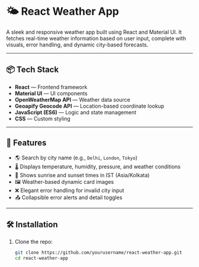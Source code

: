 # 🌤️ React Weather App

A sleek and responsive weather app built using React and Material UI. It fetches real-time weather information based on user input, complete with visuals, error handling, and dynamic city-based forecasts.

---

## 📦 Tech Stack

- **React** — Frontend framework
- **Material UI** — UI components
- **OpenWeatherMap API** — Weather data source
- **Geoapify Geocode API** — Location-based coordinate lookup
- **JavaScript (ES6)** — Logic and state management
- **CSS** — Custom styling

---

## 🚀 Features

- 🌎 Search by city name (e.g., `Delhi`, `London`, `Tokyo`)
- 🌡 Displays temperature, humidity, pressure, and weather conditions
- 🌅 Shows sunrise and sunset times in IST (Asia/Kolkata)
- 🖼️ Weather-based dynamic card images
- ❌ Elegant error handling for invalid city input
- 📤 Collapsible error alerts and detail toggles

---

## 🛠 Installation

1. Clone the repo:
   ```bash
   git clone https://github.com/yourusername/react-weather-app.git
   cd react-weather-app

